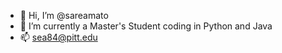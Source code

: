 - 👋 Hi, I’m @sareamato
- 🌱 I’m currently a Master's Student coding in Python and Java
- 📫 sea84@pitt.edu

<!---
sareamato/sareamato is a ✨ special ✨ repository because its `README.md` (this file) appears on your GitHub profile.
You can click the Preview link to take a look at your changes.
--->
